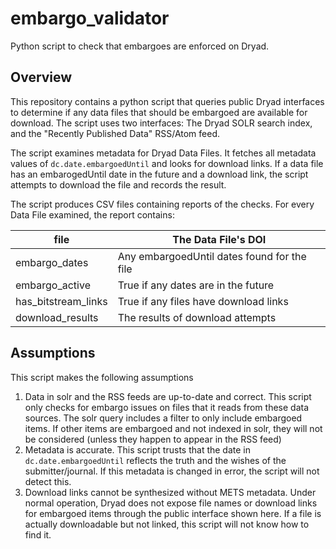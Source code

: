 embargo_validator
=================

Python script to check that embargoes are enforced on Dryad.

## Overview

This repository contains a python script that queries public Dryad interfaces to determine if any data files that should be embargoed are available for download.  The script uses two interfaces: The Dryad SOLR search index, and the "Recently Published Data" RSS/Atom feed.

The script examines metadata for Dryad Data Files.  It fetches all metadata values of `dc.date.embargoedUntil` and looks for download links.  If a data file has an embarogedUntil date in the future and a download link, the script attempts to download the file and records the result.

The script produces CSV files containing reports of the checks.  For every Data File examined, the report contains:


| file                    | The Data File's DOI                         |
|-------------------------|---------------------------------------------|
| embargo\_dates          | Any embargoedUntil dates found for the file |
| embargo\_active         | True if any dates are in the future         |
| has\_bitstream\_links   | True if any files have download links       |
| download\_results       | The results of download attempts            |

## Assumptions

This script makes the following assumptions

1. Data in solr and the RSS feeds are up-to-date and correct.  This script only checks for embargo issues on files that it reads from these data sources.  The solr query includes a filter to only include embargoed items.  If other items are embargoed and not indexed in solr, they will not be considered (unless they happen to appear in the RSS feed)
2. Metadata is accurate.  This script trusts that the date in `dc.date.embargoedUntil` reflects the truth and the wishes of the submitter/journal.  If this metadata is changed in error, the script will not detect this.
3. Download links cannot be synthesized without METS metadata.  Under normal operation, Dryad does not expose file names or download links for embargoed items through the public interface shown here.  If a file is actually downloadable but not linked, this script will not know how to find it.


